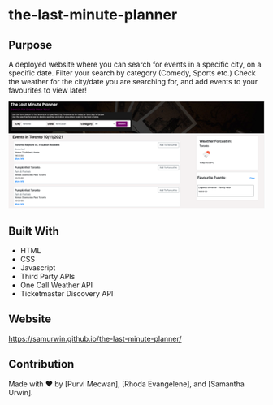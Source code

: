 # the-last-minute-planner

## Purpose
A deployed website where you can search for events in a specific city, on a specific date. Filter your search by category (Comedy, Sports etc.) Check the weather for the city/date you are searching for, and add events to your favourites to view later!

![Screenshot of Webpage](./assets/img/screen-shot.png)

## Built With
* HTML
* CSS
* Javascript
* Third Party APIs
* One Call Weather API
* Ticketmaster Discovery API

## Website
https://samurwin.github.io/the-last-minute-planner/

## Contribution
Made with ❤️ by [Purvi Mecwan], [Rhoda Evangelene], and [Samantha Urwin].